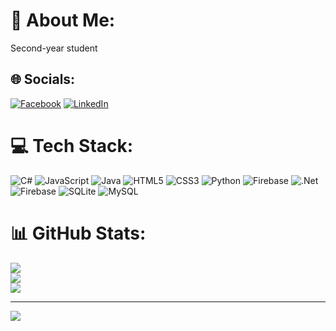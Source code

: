 # 💫 About Me:
Second-year student


## 🌐 Socials:
[![Facebook](https://img.shields.io/badge/Facebook-%231877F2.svg?logo=Facebook&logoColor=white)](https://facebook.com/nvietanhh1909) [![LinkedIn](https://img.shields.io/badge/LinkedIn-%230077B5.svg?logo=linkedin&logoColor=white)](https://linkedin.com/in/việt-anh-nguyễn-38269a252) 

# 💻 Tech Stack:
![C#](https://img.shields.io/badge/c%23-%23239120.svg?style=flat-square&logo=csharp&logoColor=white) ![JavaScript](https://img.shields.io/badge/javascript-%23323330.svg?style=flat-square&logo=javascript&logoColor=%23F7DF1E) ![Java](https://img.shields.io/badge/java-%23ED8B00.svg?style=flat-square&logo=openjdk&logoColor=white) ![HTML5](https://img.shields.io/badge/html5-%23E34F26.svg?style=flat-square&logo=html5&logoColor=white) ![CSS3](https://img.shields.io/badge/css3-%231572B6.svg?style=flat-square&logo=css3&logoColor=white) ![Python](https://img.shields.io/badge/python-3670A0?style=flat-square&logo=python&logoColor=ffdd54) ![Firebase](https://img.shields.io/badge/firebase-%23039BE5.svg?style=flat-square&logo=firebase) ![.Net](https://img.shields.io/badge/.NET-5C2D91?style=flat-square&logo=.net&logoColor=white) ![Firebase](https://img.shields.io/badge/firebase-a08021?style=flat-square&logo=firebase&logoColor=ffcd34) ![SQLite](https://img.shields.io/badge/sqlite-%2307405e.svg?style=flat-square&logo=sqlite&logoColor=white) ![MySQL](https://img.shields.io/badge/mysql-4479A1.svg?style=flat-square&logo=mysql&logoColor=white)
# 📊 GitHub Stats:
![](https://github-readme-stats.vercel.app/api?username=nvietanh1909&theme=dark&hide_border=true&include_all_commits=false&count_private=false)<br/>
![](https://github-readme-streak-stats.herokuapp.com/?user=nvietanh1909&theme=dark&hide_border=true)<br/>
![](https://github-readme-stats.vercel.app/api/top-langs/?username=nvietanh1909&theme=dark&hide_border=true&include_all_commits=false&count_private=false&layout=compact)

---
[![](https://visitcount.itsvg.in/api?id=nvietanh1909&icon=0&color=0)](https://visitcount.itsvg.in)

<!-- Proudly created with GPRM ( https://gprm.itsvg.in ) -->
